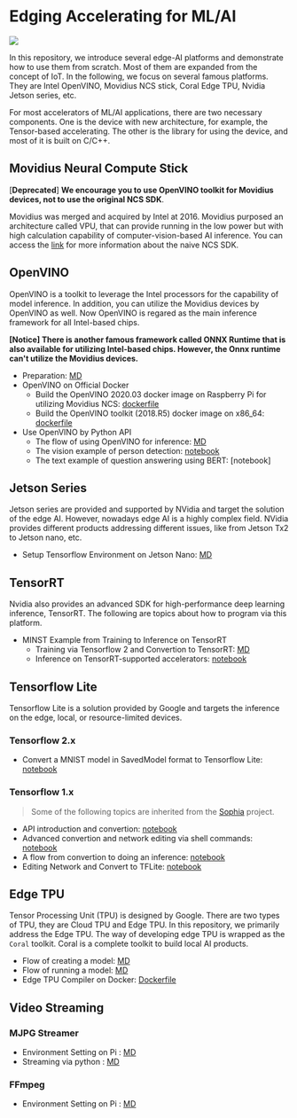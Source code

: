 # Edging Accelerating for ML/AI

[![](https://img.shields.io/badge/doc-stable-green)](README.md)

In this repository, we introduce several edge-AI platforms and demonstrate how to use them from scratch. Most of them are expanded from the concept of IoT. In the following, we focus on several famous platforms. They are Intel OpenVINO, Movidius NCS stick, Coral Edge TPU, Nvidia Jetson series, etc.

For most accelerators of ML/AI applications, there are two necessary components. One is the device with new architecture, for example, the Tensor-based accelerating. The other is the library for using the device, and most of it is built on C/C++.

## Movidius Neural Compute Stick

[**Deprecated**] **We encourage you to use OpenVINO toolkit for Movidius devices, not to use the original NCS SDK**.

Movidius was merged and acquired by Intel at 2016. Movidius purposed an architecture called VPU, that can provide running in the low power but with high calculation capability of computer-vision-based AI inference. You can access the [link](movidius/) for more information about the naive NCS SDK.

## OpenVINO

OpenVINO is a toolkit to leverage the Intel processors for the capability of model inference. In addition, you can utilize the Movidius devices by OpenVINO as well. Now OpenVINO is regared as the main inference framework for all Intel-based chips.

**[**Notice**] There is another famous framework called ONNX Runtime that is also available for utilizing Intel-based chips. However, the Onnx runtime can't utilize the Movidius devices.**

* Preparation: [MD](openvino/openvino_workflow.md)
* OpenVINO on Official Docker
  * Build the OpenVINO 2020.03 docker image on Raspberry Pi for utilizing Movidius NCS: [dockerfile](openvino/pi_for_openvino.dockerfile)
  * Build the OpenVINO toolkit (2018.R5) docker image on x86_64: [dockerfile](openvino/openvino_2018R5.dockerfile)  
* Use OpenVINO by Python API
  * The flow of using OpenVINO for inference: [MD](openvino/inference_openvino_docker.md)
  * The vision example of person detection: [notebook](openvino/person-detection.ipynb)
  * The text example of question answering using BERT: [notebook]
  
## Jetson Series

Jetson series are provided and supported by NVidia and target the solution of the edge AI. However, nowadays edge AI is a highly complex field. NVidia provides different products addressing different issues, like from Jetson Tx2 to Jetson nano, etc.

* Setup Tensorflow Environment on Jetson Nano: [MD](jetson/jetson_tx2_quickstart.md)

## TensorRT

Nvidia also provides an advanced SDK for high-performance deep learning inference, TensorRT. The following are topics about how to program via this platform.

* MINST Example from Training to Inference on TensorRT
  * Training via Tensorflow 2 and Convertion to TensorRT: [MD](tensorrt/trainingMNIST.md)
  * Inference on TensorRT-supported accelerators: [notebook](tensorrt/TensorRTInference.ipynb)

## Tensorflow Lite

Tensorflow Lite is a solution provided by Google and targets the inference on the edge, local, or resource-limited devices.

### Tensorflow 2.x

* Convert a MNIST model in SavedModel format to Tensorflow Lite: [notebook](tensorflowlite/tf2lite_savedmodel.ipynb)

### Tensorflow 1.x

> Some of the following topics are inherited from the [Sophia](https://github.com/jiankaiwang/sophia) project.

* API introduction and convertion: [notebook](tensorflowlite/TensorflowLite_API.ipynb)
* Advanced convertion and network editing via shell commands: [notebook](tensorflowlite/TensorflowLite_CommandLine.ipynb)
* A flow from convertion to doing an inference: [notebook](tensorflowlite/TFLite_FromFrozenModel_Inference.ipynb)
* Editing Network and Convert to TFLite: [notebook](tensorflowlite/NetworkEditing_TFLite_Keras.ipynb)

## Edge TPU

Tensor Processing Unit (TPU) is designed by Google. There are two types of TPU, they are Cloud TPU and Edge TPU. In this repository, we primarily address the Edge TPU. The way of developing edge TPU is wrapped as the `Coral` toolkit. Coral is a complete toolkit to build local AI products.

* Flow of creating a model: [MD](edgetpu/create_models.md)
* Flow of running a model: [MD](edgetpu/inference_with_models.md)
* Edge TPU Compiler on Docker: [Dockerfile](edgetpu/Dockerfile)

## Video Streaming

### MJPG Streamer
* Environment Setting on Pi : [MD](mjpg_streamer/quickstart.md)
* Streaming via python : [MD](mjpg_streamer/video_streaming_using_python.md)

### FFmpeg
* Environment Setting on Pi : [MD](ffmpeg/quickstart.md)

